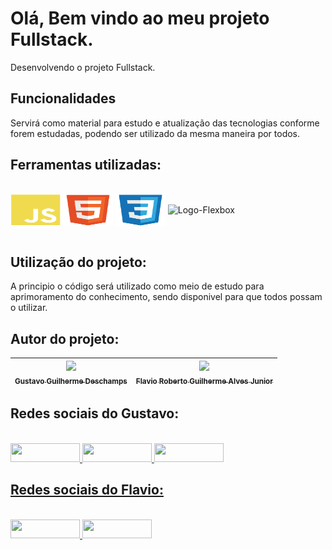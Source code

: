 # Olá, Bem vindo ao meu projeto Fullstack.

Desenvolvendo o projeto Fullstack. <br>

## Funcionalidades

Servirá como material para estudo e atualização das tecnologias conforme forem estudadas, podendo ser utilizado da mesma maneira por todos.

## Ferramentas utilizadas:
<div style="display: inline_block"><br>
  <img align="center" alt="Logo-Js" height="50" width="80" src="https://raw.githubusercontent.com/devicons/devicon/master/icons/javascript/javascript-plain.svg">
  <img align="center" alt="Logo-HTML" height="50" width="80" src="https://raw.githubusercontent.com/devicons/devicon/master/icons/html5/html5-original.svg">
  <img align="center" alt="Logo-CSS" height="50" width="80" src="https://raw.githubusercontent.com/devicons/devicon/master/icons/css3/css3-original.svg">
  <img align="center" alt="Logo-Flexbox" height="50" width="80" src="https://opspl.com/wp-content/uploads/2019/04/Flexbox.jpg">
</div>
<br>

## Utilização do projeto:

A principio o código será utilizado como meio de estudo para aprimoramento do conhecimento, sendo disponivel para que todos possam o utilizar.

## Autor do projeto:

| [<img src="https://avatars.githubusercontent.com/u/127525441?s=400&u=a2dd9be461736d5dc7622ea542162dfc99d3cf08&v=4" width=115><br><sub>Gustavo Guilherme Deschamps</sub>](https://github.com/GuDeschamps) |  [<img src="https://avatars.githubusercontent.com/u/127878778?v=4" width=115><br><sub>Flavio Roberto Guilherme Alves Junior</sub>](https://github.com/flaviorgaj)
| :---: | :---: |

## Redes sociais do Gustavo:
<div style="display: inline_block"><br>
     <a href="https://github.com/GuDeschamps" target="_blank"> <img src="https://img.shields.io/badge/github-%23121011.svg?style=for-the-badge&logo=github&logoColor=white" target="_blank"  height="30" width="111>"</a>
     <a href="https://cursos.alura.com.br/user/gustavodguilherme0205" target="_blank"><img src="https://www.alura.com.br/assets/img/home/alura-logo.1647533643.svg" height="30" width="111>"</a> 
    <a href="https://www.linkedin.com/in/gustavo-guilherme-deschamps-a6274b137" target="_blank"><img src="https://img.shields.io/badge/linkedin-%230077B5.svg?style=for-the-badge&logo=linkedin&logoColor=white" target="_blank" height="30" width="111>"</a> 

## Redes sociais do Flavio:

<div style="display: inline_block"><br>
     <a href="https://github.com/flaviorgaj" target="_blank"> <img src="https://img.shields.io/badge/github-%23121011.svg?style=for-the-badge&logo=github&logoColor=white" target="_blank"  height="30" width="111>"</a>
    <a href="https://www.linkedin.com/in/flavio-roberto-guilherme-alves-j%C3%BAnior-b616a5205/" target="_blank"><img src="https://img.shields.io/badge/linkedin-%230077B5.svg?style=for-the-badge&logo=linkedin&logoColor=white" target="_blank" height="30" width="111>"</a> 
    
</div>

<!--
Descrição do seu projeto;

Funcionalidades para alterar:
comprimir o espaço clicavel dos menus do cabeçalho;
diminuir o texto do rodapé +-200 e por uma linha de texti +-100 embaixo;
acrescentar texto motivacional do teco;
testar alinhamentos diferentes das redes sociais;
mudar nome do "alura midi" para "projetos";
fazer um menu com bandeja com os projetos, exibição na direita vide paint "janela de projetos ";,
PENSAR na diagramação dos textos e paleta de cor;


Como os usuários podem utilizá-lo;
Onde os usuários podem encontrar ajuda sobre seu projeto;
Autores do projeto
-->
